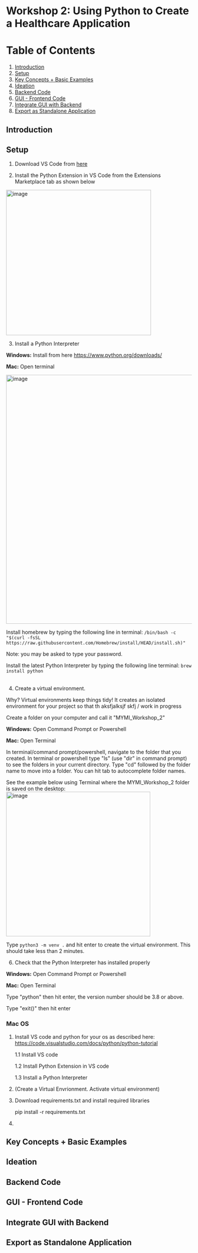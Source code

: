 # Workshop 2: Using Python to Create a Healthcare Application


# Table of Contents
1. [Introduction](#Introduction)
2. [Setup](#Setup)
3. [Key Concepts + Basic Examples](#Key-Concepts-+-Basic-Examples)
4. [Ideation](#Ideation)
5. [Backend Code](#Backend-Code)
6. [GUI - Frontend Code](#GUI---Frontend-Code)
7. [Integrate GUI with Backend](#Integrate-GUI-with-Backend)
8. [Export as Standalone Application](#Export-as-Standalone-Application)

## Introduction

## Setup

1. Download VS Code from [here](https://code.visualstudio.com/download)

2. Install the Python Extension in VS Code from the Extensions Marketplace tab as shown below

<img width="393" alt="image" src="https://user-images.githubusercontent.com/101687676/158518484-994f8d23-fbd1-47f0-8877-b3de44007840.png">
  
3. Install a Python Interpreter

**Windows:** Install from here https://www.python.org/downloads/

**Mac:** Open terminal 

<img width="673" alt="image" src="https://user-images.githubusercontent.com/101687676/158518753-a9cbae6a-6e6b-474e-b815-b3157422d137.png">
    
Install homebrew by typing the following line in terminal: ```/bin/bash -c "$(curl -fsSL https://raw.githubusercontent.com/Homebrew/install/HEAD/install.sh)"```
    
Note: you may be asked to type your password.
    
Install the latest Python Interpreter by typing the following line terminal: ```brew install python```  
&nbsp;

4. Create a virtual environment.

Why? Virtual environments keep things tidy! It creates an isolated environment for your project so that th aksfjalksjf skfj / work in progress

Create a folder on your computer and call it "MYMI_Workshop_2"

**Windows:** Open Command Prompt or Powershell

**Mac:** Open Terminal

In terminal/command prompt/powershell, navigate to the folder that you created. In terminal or powershell type "ls" (use "dir" in command prompt) to see the folders in your current directory. Type "cd" followed by the folder name to move into a folder. You can hit tab to autocomplete folder names.

See the example below using Terminal where the MYMI_Workshop_2 folder is saved on the desktop:
<img width="391" alt="image" src="https://user-images.githubusercontent.com/101687676/158522102-42942dfd-a5f7-4fe4-8ae6-a46b6c6e56eb.png">

Type ```python3 -m venv .``` and hit enter to create the virtual environment. This should take less than 2 minutes.

6. Check that the Python Interpreter has installed properly 

**Windows:** Open Command Prompt or Powershell

**Mac:** Open Terminal

Type "python" then hit enter, the version number should be 3.8 or above. 

Type "exit()" then hit enter

### Mac OS
1. Install VS code and python for your os as described here: https://code.visualstudio.com/docs/python/python-tutorial

    1.1 Install VS code
  
    1.2 Install Python Extension in VS code
   
    1.3 Install a Python Interpreter
2. (Create a Virtual Envrionment. Activate virtual environment)
3. Download requirements.txt and install required libraries

      pip install -r requirements.txt
4. 

## Key Concepts + Basic Examples

## Ideation

## Backend Code

## GUI - Frontend Code

## Integrate GUI with Backend

## Export as Standalone Application
